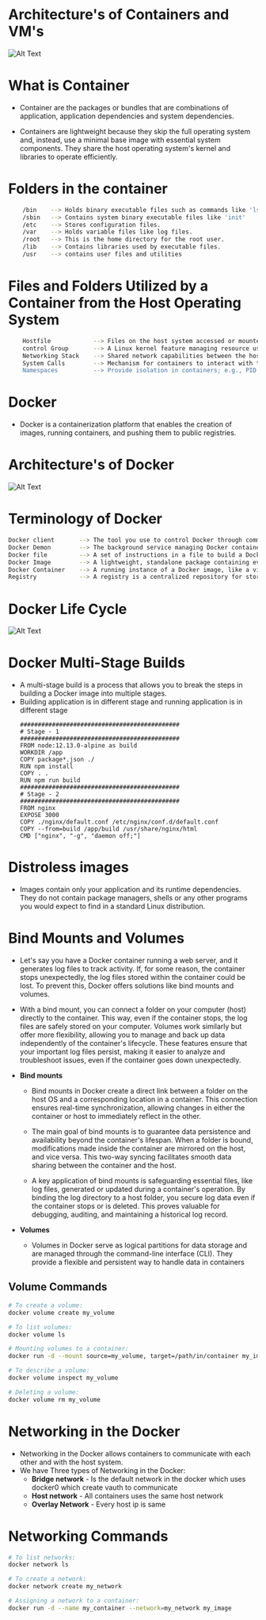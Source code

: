 
# Architecture's of Containers and VM's
![Alt Text](https://github.com/GadagojuShiva/docker-examples/blob/main/Infra.jpg)

# What is Container

- Container are the packages or bundles that are combinations of application, application dependencies and system dependencies.

- Containers are lightweight because they skip the full operating system and, instead, use a minimal base image with essential system components. They share the host operating system's kernel and libraries to operate efficiently.
# Folders in the container

```bash 
    /bin    --> Holds binary executable files such as commands like 'ls' and 'cp.'
    /sbin   --> Contains system binary executable files like 'init'
    /etc    --> Stores configuration files.
    /var    --> Holds variable files like log files.
    /root   --> This is the home directory for the root user.
    /lib    --> Contains libraries used by executable files.
    /usr    --> contains user files and utilities
```

# Files and Folders Utilized by a Container from the Host Operating System

```bash 
    Hostfile            --> Files on the host system accessed or mounted by the container.
    control Group       --> A Linux kernel feature managing resource usage of processes; used by containers for resource allocation.
    Networking Stack    --> Shared network capabilities between the host and containers, enabling communication.
    System Calls        --> Mechanism for containers to interact with the host's kernel for various operations.
    Namespaces          --> Provide isolation in containers; e.g., PID namespace isolates process IDs for distinct views.
```

# Docker 

- Docker is a containerization platform that enables the creation of images, running containers, and pushing them to public registries.


# Architecture's of Docker
![Alt Text](https://github.com/GadagojuShiva/docker-examples/blob/main/docker.jpg)

# Terminology of Docker
```bash
Docker client       --> The tool you use to control Docker through commands.
Docker Demon        --> The background service managing Docker containers.
Docker file         --> A set of instructions in a file to build a Docker image.
Docker Image        --> A lightweight, standalone package containing everything to run software.
Docker Container    --> A running instance of a Docker image, like a virtual computer for an application.
Registry            --> A registry is a centralized repository for storing and sharing Docker container images.
```

# Docker Life Cycle

![Alt Text](https://github.com/GadagojuShiva/docker-examples/blob/main/Copy%20of%20Infra.jpg)

# Docker Multi-Stage Builds

- A multi-stage build is a process that allows you to break the steps in building a Docker image into multiple stages.
- Building application is in different stage and running application is in different stage
    ```
    #############################################
    # Stage - 1
    #############################################
    FROM node:12.13.0-alpine as build
    WORKDIR /app
    COPY package*.json ./
    RUN npm install
    COPY . .
    RUN npm run build
    #############################################
    # Stage - 2
    #############################################
    FROM nginx
    EXPOSE 3000
    COPY ./nginx/default.conf /etc/nginx/conf.d/default.conf
    COPY --from=build /app/build /usr/share/nginx/html
    CMD ["nginx", "-g", "daemon off;"]
    ```
# Distroless images
- Images contain only your application and its runtime dependencies. They do not contain package managers, shells or any other programs you would expect to find in a standard Linux distribution.
  
# Bind Mounts and Volumes  

- Let's say you have a Docker container running a web server, and it generates log files to track activity. If, for some reason, the container stops unexpectedly, the log files stored within the container could be lost. To prevent this, Docker offers solutions like bind mounts and volumes.

- With a bind mount, you can connect a folder on your computer (host) directly to the container. This way, even if the container stops, the log files are safely stored on your computer. Volumes work similarly but offer more flexibility, allowing you to manage and back up data independently of the container's lifecycle. These features ensure that your important log files persist, making it easier to analyze and troubleshoot issues, even if the container goes down unexpectedly.
-  **Bind mounts**
      - Bind mounts in Docker create a direct link between a folder on the host OS and a corresponding location in a container. This connection ensures real-time synchronization, allowing changes in either the container or host to immediately reflect in the other.

      - The main goal of bind mounts is to guarantee data persistence and availability beyond the container's lifespan. When a folder is bound, modifications made inside the container are mirrored on the host, and vice versa. This two-way syncing facilitates smooth data sharing between the container and the host.

      - A key application of bind mounts is safeguarding essential files, like log files, generated or updated during a container's operation. By binding the log directory to a host folder, you secure log data even if the container stops or is deleted. This proves valuable for debugging, auditing, and maintaining a historical log record.
  
-  **Volumes** 
      - Volumes in Docker serve as logical partitions for data storage and are managed through the command-line interface (CLI). They provide a flexible and persistent way to handle data in containers
  
## Volume Commands
```bash
# To create a volume:
docker volume create my_volume

# To list volumes:
docker volume ls

# Mounting volumes to a container:
docker run -d --mount source=my_volume, target=/path/in/container my_image

# To describe a volume:
docker volume inspect my_volume

# Deleting a volume:
docker volume rm my_volume

```
# Networking in the Docker

- Networking in the Docker allows containers to communicate with each other and with the host system.
- We have Three types of Networking in the Docker:
  - **Bridge network**  - Is the default network in the docker which uses docker0  which create vauth to communicate
  - **Host network**    - All containers uses the same host network
  - **Overlay Network** -  Every host ip is same 
# Networking Commands
```bash
# To list networks:
docker network ls

# To create a network:
docker network create my_network

# Assigning a network to a container:
docker run -d --name my_container --network=my_network my_image

```

